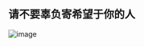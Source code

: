 ## 请不要辜负寄希望于你的人


![image](http://rqbf2pdz3.hd-bkt.clouddn.com/Pages.png?e=1676790513&token=Y847Bs1qQ6je-TUfmj__PUKRGPtc8DPHYucHzGZH:W6xUQuGUV1Vh8-OVEBHErdn8VXs=)
